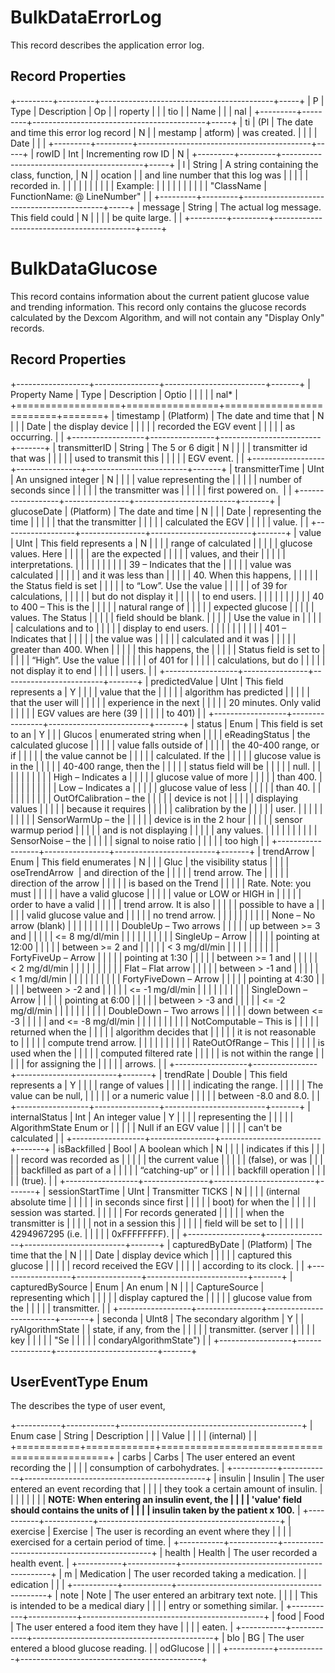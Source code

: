 # BulkDataErrorLog

This record describes the application error log.

## Record Properties

+---------+---------+-------------------------------------------+-----+
| P       | Type    | Description                               | Op  |
| roperty |         |                                           | tio |
| Name    |         |                                           | nal |
+---------+---------+-------------------------------------------+-----+
| ti      | (Pl     | The date and time this error log record   | N   |
| mestamp | atform) | was created.                              |     |
|         | Date    |                                           |     |
+---------+---------+-------------------------------------------+-----+
| rowID   | Int     | Incrementing row ID                       | N   |
+---------+---------+-------------------------------------------+-----+
| l       | String  | A string containing the class, function,  | N   |
| ocation |         | and line number that this log was         |     |
|         |         | recorded in.                              |     |
|         |         |                                           |     |
|         |         | Example:                                  |     |
|         |         |                                           |     |
|         |         | "ClassName | FunctionName: @ LineNumber"  |     |
+---------+---------+-------------------------------------------+-----+
| message | String  | The actual log message. This field could  | N   |
|         |         | be quite large.                           |     |
+---------+---------+-------------------------------------------+-----+

# BulkDataGlucose

This record contains information about the current patient glucose value
and trending information. This record only contains the glucose records
calculated by the Dexcom Algorithm, and will not contain any "Display
Only" records.

## Record Properties

+------------------+----------------+-------------------------+-------+
| Property Name    | Type           | Description             | Optio |
|                  |                |                         | nal\* |
+==================+================+=========================+=======+
| timestamp        | (Platform)     | The date and time that  | N     |
|                  | Date           | the display device      |       |
|                  |                | recorded the EGV event  |       |
|                  |                | as occurring.           |       |
+------------------+----------------+-------------------------+-------+
| transmitterID    | String         | The 5 or 6 digit        | N     |
|                  |                | transmitter id that was |       |
|                  |                | used to transmit this   |       |
|                  |                | EGV event.              |       |
+------------------+----------------+-------------------------+-------+
| transmitterTime  | UInt           | An unsigned integer     | N     |
|                  |                | value representing the  |       |
|                  |                | number of seconds since |       |
|                  |                | the transmitter was     |       |
|                  |                | first powered on.       |       |
+------------------+----------------+-------------------------+-------+
| glucoseDate      | (Platform)     | The date and time       | N     |
|                  | Date           | representing the time   |       |
|                  |                | that the transmitter    |       |
|                  |                | calculated the EGV      |       |
|                  |                | value.                  |       |
+------------------+----------------+-------------------------+-------+
| value            | UInt           | This field represents a | N     |
|                  |                | range of calculated     |       |
|                  |                | glucose values. Here    |       |
|                  |                | are the expected        |       |
|                  |                | values, and their       |       |
|                  |                | interpretations.        |       |
|                  |                |                         |       |
|                  |                | 39 – Indicates that the |       |
|                  |                | value was calculated    |       |
|                  |                | and it was less than    |       |
|                  |                | 40. When this happens,  |       |
|                  |                | the Status field is set |       |
|                  |                | to “Low”. Use the value |       |
|                  |                | of 39 for calculations, |       |
|                  |                | but do not display it   |       |
|                  |                | to end users.           |       |
|                  |                |                         |       |
|                  |                | 40 to 400 – This is the |       |
|                  |                | natural range of        |       |
|                  |                | expected glucose        |       |
|                  |                | values. The Status      |       |
|                  |                | field should be blank.  |       |
|                  |                | Use the value in        |       |
|                  |                | calculations and to     |       |
|                  |                | display to end users.   |       |
|                  |                |                         |       |
|                  |                | 401 – Indicates that    |       |
|                  |                | the value was           |       |
|                  |                | calculated and it was   |       |
|                  |                | greater than 400. When  |       |
|                  |                | this happens, the       |       |
|                  |                | Status field is set to  |       |
|                  |                | “High”. Use the value   |       |
|                  |                | of 401 for              |       |
|                  |                | calculations, but do    |       |
|                  |                | not display it to end   |       |
|                  |                | users.                  |       |
+------------------+----------------+-------------------------+-------+
| predictedValue   | UInt           | This field represents a | Y     |
|                  |                | value that the          |       |
|                  |                | algorithm has predicted |       |
|                  |                | that the user will      |       |
|                  |                | experience in the next  |       |
|                  |                | 20 minutes. Only valid  |       |
|                  |                | EGV values are here (39 |       |
|                  |                | to 401)                 |       |
+------------------+----------------+-------------------------+-------+
| status           | Enum           | This field is set to an | Y     |
|                  | Glucos         | enumerated string when  |       |
|                  | eReadingStatus | the calculated glucose  |       |
|                  |                | value falls outside of  |       |
|                  |                | the 40-400 range, or if |       |
|                  |                | the value cannot be     |       |
|                  |                | calculated. If the      |       |
|                  |                | glucose value is in the |       |
|                  |                | 40-400 range, then the  |       |
|                  |                | status field will be    |       |
|                  |                | null.                   |       |
|                  |                |                         |       |
|                  |                | High – Indicates a      |       |
|                  |                | glucose value of more   |       |
|                  |                | than 400.               |       |
|                  |                |                         |       |
|                  |                | Low – Indicates a       |       |
|                  |                | glucose value of less   |       |
|                  |                | than 40.                |       |
|                  |                |                         |       |
|                  |                | OutOfCalibration – the  |       |
|                  |                | device is not           |       |
|                  |                | displaying values       |       |
|                  |                | because it requires     |       |
|                  |                | calibration by the      |       |
|                  |                | user.                   |       |
|                  |                |                         |       |
|                  |                | SensorWarmUp – the      |       |
|                  |                | device is in the 2 hour |       |
|                  |                | sensor warmup period    |       |
|                  |                | and is not displaying   |       |
|                  |                | any values.             |       |
|                  |                |                         |       |
|                  |                | SensorNoise – the       |       |
|                  |                | signal to noise ratio   |       |
|                  |                | too high                |       |
+------------------+----------------+-------------------------+-------+
| trendArrow       | Enum           | This field enumerates   | N     |
|                  | Gluc           | the visibility status   |       |
|                  | oseTrendArrow  | and direction of the    |       |
|                  |                | trend arrow. The        |       |
|                  |                | direction of the arrow  |       |
|                  |                | is based on the Trend   |       |
|                  |                | Rate. Note: you must    |       |
|                  |                | have a valid glucose    |       |
|                  |                | value or LOW or HIGH in |       |
|                  |                | order to have a valid   |       |
|                  |                | trend arrow. It is also |       |
|                  |                | possible to have a      |       |
|                  |                | valid glucose value and |       |
|                  |                | no trend arrow.         |       |
|                  |                |                         |       |
|                  |                | None – No arrow (blank) |       |
|                  |                |                         |       |
|                  |                | DoubleUp – Two arrows   |       |
|                  |                | up between &gt;= 3 and  |       |
|                  |                | &lt;= 8 mg/dl/min       |       |
|                  |                |                         |       |
|                  |                | SingleUp – Arrow        |       |
|                  |                | pointing at 12:00       |       |
|                  |                | between &gt;= 2 and     |       |
|                  |                | &lt; 3 mg/dl/min        |       |
|                  |                |                         |       |
|                  |                | FortyFiveUp – Arrow     |       |
|                  |                | pointing at 1:30        |       |
|                  |                | between &gt;= 1 and     |       |
|                  |                | &lt; 2 mg/dl/min        |       |
|                  |                |                         |       |
|                  |                | Flat – Flat arrow       |       |
|                  |                | between &gt; -1 and     |       |
|                  |                | &lt; 1 mg/dl/min        |       |
|                  |                |                         |       |
|                  |                | FortyFiveDown – Arrow   |       |
|                  |                | pointing at 4:30        |       |
|                  |                | between &gt; -2 and     |       |
|                  |                | &lt;= -1 mg/dl/min      |       |
|                  |                |                         |       |
|                  |                | SingleDown – Arrow      |       |
|                  |                | pointing at 6:00        |       |
|                  |                | between &gt; -3 and     |       |
|                  |                | &lt;= -2 mg/dl/min      |       |
|                  |                |                         |       |
|                  |                | DoubleDown – Two arrows |       |
|                  |                | down between &lt;= -3   |       |
|                  |                | and &lt;= -8 mg/dl/min  |       |
|                  |                |                         |       |
|                  |                | NotComputable – This is |       |
|                  |                | returned when the       |       |
|                  |                | algorithm decides that  |       |
|                  |                | it is not reasonable to |       |
|                  |                | compute trend arrow.    |       |
|                  |                |                         |       |
|                  |                | RateOutOfRange – This   |       |
|                  |                | is used when the        |       |
|                  |                | computed filtered rate  |       |
|                  |                | is not within the range |       |
|                  |                | for assigning the       |       |
|                  |                | arrows.                 |       |
+------------------+----------------+-------------------------+-------+
| trendRate        | Double         | This field represents a | Y     |
|                  |                | range of values         |       |
|                  |                | indicating the range.   |       |
|                  |                | The value can be null,  |       |
|                  |                | or a numeric value      |       |
|                  |                | between -8.0 and 8.0.   |       |
+------------------+----------------+-------------------------+-------+
| internalStatus   | Int            | An integer value        | Y     |
|                  |                | representing the        |       |
|                  |                | AlgorithmState Enum or  |       |
|                  |                | Null if an EGV value    |       |
|                  |                | can't be calculated     |       |
+------------------+----------------+-------------------------+-------+
| isBackfilled     | Bool           | A boolean which         | N     |
|                  |                | indicates if this       |       |
|                  |                | record was recorded as  |       |
|                  |                | the current value       |       |
|                  |                | (false), or was         |       |
|                  |                | backfilled as part of a |       |
|                  |                | “catching-up” or        |       |
|                  |                | backfill operation      |       |
|                  |                | (true).                 |       |
+------------------+----------------+-------------------------+-------+
| sessionStartTime | UInt           | Transmitter TICKS       | N     |
|                  |                | (internal absolute time |       |
|                  |                | in seconds since first  |       |
|                  |                | boot) for when the      |       |
|                  |                | session was started.    |       |
|                  |                | For records generated   |       |
|                  |                | when the transmitter is |       |
|                  |                | not in a session this   |       |
|                  |                | field will be set to    |       |
|                  |                | 4294967295 (i.e.        |       |
|                  |                | 0xFFFFFFFF).            |       |
+------------------+----------------+-------------------------+-------+
| capturedByDate   | (Platform)     | The time that the       | N     |
|                  | Date           | display device which    |       |
|                  |                | captured this glucose   |       |
|                  |                | record received the EGV |       |
|                  |                | according to its clock. |       |
+------------------+----------------+-------------------------+-------+
| capturedBySource | Enum           | An enum                 | N     |
|                  | CaptureSource  | representing which      |       |
|                  |                | display captured the    |       |
|                  |                | glucose value from the  |       |
|                  |                | transmitter.            |       |
+------------------+----------------+-------------------------+-------+
| seconda          | UInt8          | The secondary algorithm | Y     |
| ryAlgorithmState |                | state, if any, from the |       |
|                  |                | transmitter. (server    |       |
|                  |                | key                     |       |
|                  |                | "Se                     |       |
|                  |                | condaryAlgorithmState") |       |
+------------------+----------------+-------------------------+-------+

## UserEventType Enum

The describes the type of user event,

+-----------+------------+---------------------------------------------+
| Enum case | String     | Description                                 |
|           | Value      |                                             |
|           | (internal) |                                             |
+===========+============+=============================================+
| carbs     | Carbs      | The user entered an event recording the     |
|           |            | consumption of carbohydrates.               |
+-----------+------------+---------------------------------------------+
| insulin   | Insulin    | The user entered an event recording that    |
|           |            | they took a certain amount of insulin.      |
|           |            |                                             |
|           |            | **NOTE: When entering an insulin event, the |
|           |            | 'value' field should contains the units of  |
|           |            | insulin taken by the patient x 100.**       |
+-----------+------------+---------------------------------------------+
| exercise  | Exercise   | The user is recording an event where they   |
|           |            | exercised for a certain period of time.     |
+-----------+------------+---------------------------------------------+
| health    | Health     | The user recorded a health event.           |
+-----------+------------+---------------------------------------------+
| m         | Medication | The user recorded taking a medication.      |
| edication |            |                                             |
+-----------+------------+---------------------------------------------+
| note      | Note       | The user entered an arbitrary text note.    |
|           |            | This is intended to be a medical diary      |
|           |            | entry or something similar.                 |
+-----------+------------+---------------------------------------------+
| food      | Food       | The user entered a food item they have      |
|           |            | eaten.                                      |
+-----------+------------+---------------------------------------------+
| blo       | BG         | The user entered a blood glucose reading.   |
| odGlucose |            |                                             |
+-----------+------------+---------------------------------------------+

## 
